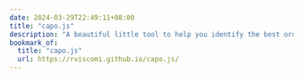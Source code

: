 ```yaml
---
date: 2024-03-29T22:49:11+08:00
title: "capo.js"
description: "A beautiful little tool to help you identify the best order of elements in your website’s <code>&lt;head&gt;</code>."
bookmark_of:
  title: "capo.js"
  url: https://rviscomi.github.io/capo.js/
---
```

